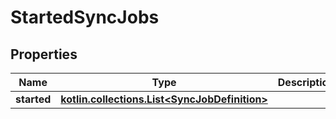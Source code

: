 
# StartedSyncJobs

## Properties
Name | Type | Description | Notes
------------ | ------------- | ------------- | -------------
**started** | [**kotlin.collections.List&lt;SyncJobDefinition&gt;**](SyncJobDefinition.md) |  | 



